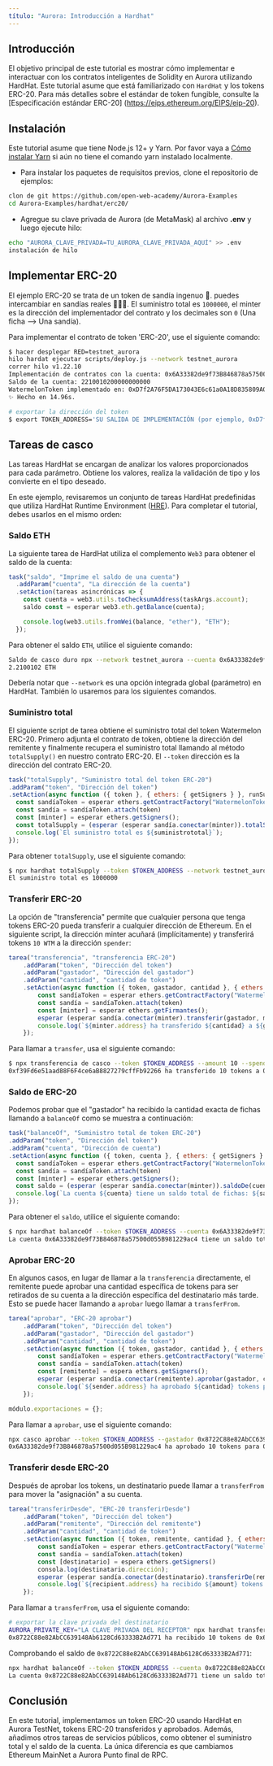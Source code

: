 ```yaml
---
título: "Aurora: Introducción a Hardhat"
---
```


## Introducción

El objetivo principal de este tutorial es mostrar cómo implementar e interactuar con
los contratos inteligentes de Solidity en Aurora utilizando HardHat. Este tutorial asume que
está familiarizado con `HardHat` y los tokens ERC-20. Para más detalles sobre
el estándar de token fungible, consulte
la [Especificación estándar ERC-20] (https://eips.ethereum.org/EIPS/eip-20).

## Instalación

Este tutorial asume que tiene Node.js 12+ y Yarn. Por favor vaya a [Cómo instalar Yarn](https://classic.yarnpkg.com/en/docs/install#mac-stable)
si aún no tiene el comando yarn instalado localmente.

- Para instalar los paquetes de requisitos previos, clone el repositorio de ejemplos:

```bash
clon de git https://github.com/open-web-academy/Aurora-Examples
cd Aurora-Examples/hardhat/erc20/
```

- Agregue su clave privada de Aurora (de MetaMask) al archivo __.env__ y
luego ejecute hilo: <br/>

```bash
echo "AURORA_CLAVE_PRIVADA=TU_AURORA_CLAVE_PRIVADA_AQUÍ" >> .env
instalación de hilo
```

## Implementar ERC-20

El ejemplo ERC-20 se trata de un token de sandía ingenuo 🍉. puedes intercambiar
en sandías reales 🍉🍉🍉. El suministro total es `1000000`, el
minter es la dirección del implementador del contrato y los decimales son `0`
(Una ficha --> Una sandía).

Para implementar el contrato de token 'ERC-20', use el siguiente comando:

```bash
$ hacer desplegar RED=testnet_aurora
hilo hardat ejecutar scripts/deploy.js --network testnet_aurora
correr hilo v1.22.10
Implementación de contratos con la cuenta: 0x6A33382de9f73B846878a57500d055B981229ac4
Saldo de la cuenta: 2210010200000000000
WatermelonToken implementado en: 0xD7f2A76F5DA173043E6c61a0A18D835809A07766
✨ Hecho en 14.96s.

# exportar la dirección del token
$ export TOKEN_ADDRESS='SU SALIDA DE IMPLEMENTACIÓN (por ejemplo, 0xD7f2A76F5DA173043E6c61a0A18D835809A07766)'
```

## Tareas de casco

Las tareas HardHat se encargan de analizar los valores proporcionados para cada parámetro.
Obtiene los valores, realiza la validación de tipo y los convierte en el tipo deseado.

En este ejemplo, revisaremos un conjunto de tareas HardHat predefinidas
que utiliza HardHat Runtime Environment ([HRE](https://hardhat.org/advanced/hardhat-runtime-environment.html)). Para completar el tutorial,
debes usarlos en el mismo orden:

### Saldo ETH

La siguiente tarea de HardHat utiliza el complemento `Web3` para obtener el saldo de la cuenta:

```javascript
task("saldo", "Imprime el saldo de una cuenta")
  .addParam("cuenta", "La dirección de la cuenta")
  .setAction(tareas asincrónicas => {
    const cuenta = web3.utils.toChecksumAddress(taskArgs.account);
    saldo const = esperar web3.eth.getBalance(cuenta);

    console.log(web3.utils.fromWei(balance, "ether"), "ETH");
  });
```

Para obtener el saldo `ETH`, utilice el siguiente comando:

```bash
Saldo de casco duro npx --network testnet_aurora --cuenta 0x6A33382de9f73B846878a57500d055B981229ac4
2.2100102 ETH
```

Debería notar que `--network` es una opción integrada global (parámetro)
en HardHat. También lo usaremos para los siguientes comandos.

### Suministro total

El siguiente script de tarea obtiene el suministro total del token Watermelon ERC-20.
Primero adjunta el
contrato de token, obtiene la dirección del remitente y finalmente recupera el suministro total
llamando al método `totalSupply()` en nuestro contrato ERC-20. El `--token`
dirección es la dirección del contrato ERC-20.

```javascript
task("totalSupply", "Suministro total del token ERC-20")
.addParam("token", "Dirección del token")
.setAction(async function ({ token }, { ethers: { getSigners } }, runSuper) {
  const sandíaToken = esperar ethers.getContractFactory("WatermelonToken")
  const sandía = sandíaToken.attach(token)
  const [minter] = esperar ethers.getSigners();
  const totalSupply = (esperar (esperar sandía.conectar(minter)).totalSupply()).toNumber()
  console.log(`El suministro total es ${suministrototal}`);
});
```

Para obtener `totalSupply`, use el siguiente comando:

```bash
$ npx hardhat totalSupply --token $TOKEN_ADDRESS --network testnet_aurora
El suministro total es 1000000
```

### Transferir ERC-20

La opción de "transferencia" permite que cualquier persona que tenga tokens ERC-20 pueda transferir
a cualquier dirección de Ethereum. En el siguiente script, la dirección minter
acuñará (implícitamente) y transferirá tokens `10 WTM` a la dirección `spender`:

```javascript
tarea("transferencia", "transferencia ERC-20")
    .addParam("token", "Dirección del token")
    .addParam("gastador", "Dirección del gastador")
    .addParam("cantidad", "cantidad de token")
    .setAction(async function ({ token, gastador, cantidad }, { ethers: { getSigners } }, runSuper) {
        const sandíaToken = esperar ethers.getContractFactory("WatermelonToken")
        const sandía = sandíaToken.attach(token)
        const [minter] = esperar ethers.getFirmantes();
        esperar (esperar sandía.conectar(minter).transferir(gastador, monto)).esperar()
        console.log(`${minter.address} ha transferido ${cantidad} a ${gastador}`);
    });
```

Para llamar a `transfer`, usa el siguiente comando:

```bash
$ npx transferencia de casco --token $TOKEN_ADDRESS --amount 10 --spender 0x2531a4D108619a20ACeE88C4354a50e9aC48ecfe --network testnet_aurora
0xf39Fd6e51aad88F6F4ce6aB8827279cffFb92266 ha transferido 10 tokens a 0x2531a4D108619a20ACeE88C4354a50e9aC48ecfe
```

### Saldo de ERC-20

Podemos probar que el "gastador" ha recibido la cantidad exacta de fichas
llamando a `balanceOf` como se muestra a continuación:

```javascript
task("balanceOf", "Suministro total de token ERC-20")
.addParam("token", "Dirección del token")
.addParam("cuenta", "Dirección de cuenta")
.setAction(async function ({ token, cuenta }, { ethers: { getSigners } }, runSuper) {
  const sandíaToken = esperar ethers.getContractFactory("WatermelonToken")
  const sandía = sandíaToken.attach(token)
  const [minter] = esperar ethers.getSigners();
  const saldo = (esperar (esperar sandía.conectar(minter)).saldoDe(cuenta)).toNumber()
  console.log(`La cuenta ${cuenta} tiene un saldo total de fichas: ${saldo} WTM`);
});
```

Para obtener el `saldo`, utilice el siguiente comando:

```bash
$ npx hardhat balanceOf --token $TOKEN_ADDRESS --cuenta 0x6A33382de9f73B846878a57500d055B981229ac4 --red testnet_aurora
La cuenta 0x6A33382de9f73B846878a57500d055B981229ac4 tiene un saldo total de tokens: 999970 WTM
```

### Aprobar ERC-20

En algunos casos, en lugar de llamar a la `transferencia` directamente, el remitente
puede aprobar una cantidad específica de tokens para ser retirados de su cuenta
a la dirección específica del destinatario más tarde. Esto se puede hacer llamando a `aprobar`
luego llamar a `transferFrom`.

```javascript
tarea("aprobar", "ERC-20 aprobar")
    .addParam("token", "Dirección del token")
    .addParam("gastador", "Dirección del gastador")
    .addParam("cantidad", "cantidad de token")
    .setAction(async function ({ token, gastador, cantidad }, { ethers: { getSigners } }, runSuper) {
        const sandíaToken = esperar ethers.getContractFactory("WatermelonToken")
        const sandía = sandíaToken.attach(token)
        const [remitente] = espera ethers.getSigners();
        esperar (esperar sandía.conectar(remitente).aprobar(gastador, cantidad)).esperar()
        console.log(`${sender.address} ha aprobado ${cantidad} tokens para ${gastador}`);
    });

módulo.exportaciones = {};
```

Para llamar a `aprobar`, use el siguiente comando:

```bash
npx casco aprobar --token $TOKEN_ADDRESS --gastador 0x8722C88e82AbCC639148Ab6128Cd63333B2Ad771 --cantidad 10 --network testnet_aurora
0x6A33382de9f73B846878a57500d055B981229ac4 ha aprobado 10 tokens para 0x8722C88e82AbCC639148Ab6128Cd63333B2Ad771
```

### Transferir desde ERC-20

Después de aprobar los tokens, un destinatario puede llamar a `transferFrom` para mover
la "asignación" a su cuenta.

```javascript
tarea("transferirDesde", "ERC-20 transferirDesde")
    .addParam("token", "Dirección del token")
    .addParam("remitente", "Dirección del remitente")
    .addParam("cantidad", "cantidad de token")
    .setAction(async function ({ token, remitente, cantidad }, { ethers: { getSigners } }, runSuper) {
        const sandíaToken = esperar ethers.getContractFactory("WatermelonToken")
        const sandía = sandíaToken.attach(token)
        const [destinatario] = espera ethers.getSigners()
        consola.log(destinatario.dirección);
        esperar (esperar sandía.conectar(destinatario).transferirDe(remitente, destinatario.dirección, cantidad)).esperar()
        console.log(`${recipient.address} ha recibido ${amount} tokens de ${sender}`)
    });
```

Para llamar a `transferFrom`, usa el siguiente comando:

```bash
# exportar la clave privada del destinatario
AURORA_PRIVATE_KEY="LA CLAVE PRIVADA DEL RECEPTOR" npx hardhat transferFrom --token $TOKEN_ADDRESS --sender 0x6A33382de9f73B846878a57500d055B981229ac4 --amount 10 --network testnet_aurora
0x8722C88e82AbCC639148Ab6128Cd63333B2Ad771 ha recibido 10 tokens de 0x6A33382de9f73B846878a57500d055B981229ac4
```

Comprobando el saldo de `0x8722C88e82AbCC639148Ab6128Cd63333B2Ad771`:

```bash
npx hardhat balanceOf --token $TOKEN_ADDRESS --cuenta 0x8722C88e82AbCC639148Ab6128Cd63333B2Ad771 --network testnet_aurora
La cuenta 0x8722C88e82AbCC639148Ab6128Cd63333B2Ad771 tiene un saldo total de tokens: 10 WTM
```

## Conclusión

En este tutorial, implementamos un token ERC-20 usando HardHat en Aurora
TestNet, tokens ERC-20 transferidos y aprobados. Además, añadimos otros
tareas de servicios públicos, como obtener el suministro total y el saldo de la cuenta.
La única diferencia es que cambiamos Ethereum MainNet a Aurora
Punto final de RPC.